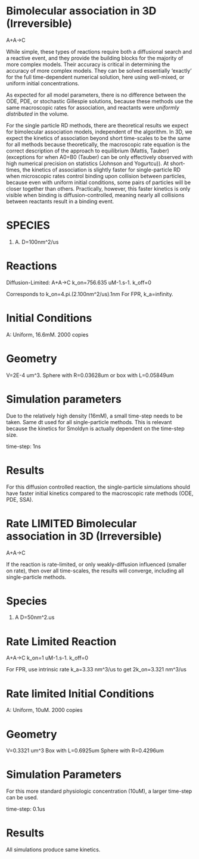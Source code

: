 # Bimolecular association in 3D (Irreversible)
A+A->C

While simple, these types of reactions require both a diffusional search and a reactive event, and they provide the building blocks for the majority of more complex models. Their accuracy is critical in determining the accuracy of more complex models. They can be solved essentially ‘exactly’ for the full time-dependent numerical solution, here using well-mixed, or uniform initial concentrations. 


As expected for all model parameters, there is no difference between the ODE, PDE, or stochastic Gillespie solutions, because these methods use the same macroscopic rates for association, and reactants were *uniformly distributed* in the volume. 

For the single particle RD methods, there are theoretical results we expect for bimolecular association models, independent of the algorithm. In 3D, we expect the kinetics of association beyond short time-scales to be the same for all methods because theoretically, the macroscopic rate equation is the correct description of the approach to equilibrium (Mattis, Tauber) (exceptions for when A0=B0 (Tauber) can be only effectively observed with high numerical precision on statistics (Johnson and Yogurtcu)). At short-times, the kinetics of association is slightly faster for single-particle RD when microscopic rates control binding upon collision between particles, because even with uniform initial conditions, some pairs of particles will be closer together than others. Practically, however, this faster kinetics is only visible when binding is diffusion-controlled, meaning nearly all collisions between reactants result in a binding event. 

# SPECIES
1. A.           D=100nm^2/us 

# Reactions
Diffusion-Limited: 
A+A->C  k_on=756.635 uM-1.s-1. k_off=0

Corresponds to k_on=4.pi.(2.100nm^2/us).1nm
For FPR, k_a=infinity.


# Initial Conditions
A: Uniform, 16.6mM.   2000 copies 

# Geometry
V=2E-4 um^3.
Sphere with R=0.03628um or box with L=0.05849um

# Simulation parameters
Due to the relatively high density (16mM), a small time-step needs to be taken. Same dt used for all single-particle methods. This is relevant because the kinetics for Smoldyn is actually dependent on the time-step size.

time-step: 1ns


# Results
For this diffusion controlled reaction, the single-particle simulations should have faster initial kinetics compared to the macroscopic rate methods (ODE, PDE, SSA).

# Rate LIMITED Bimolecular association in 3D (Irreversible)
A+A->C

If the reaction is rate-limited, or only weakly-diffusion influenced (smaller on rate), then over all time-scales, the results will converge, including all single-particle methods.

# Species
1. A D=50nm^2.us

# Rate Limited Reaction
A+A->C k_on=1 uM-1.s-1. k_off=0

For FPR, use intrinsic rate k_a=3.33 nm^3/us to get 2k_on=3.321 nm^3/us

# Rate limited Initial Conditions
A: Uniform, 10uM. 2000 copies
# Geometry
V=0.3321 um^3
Box with L=0.6925um
Sphere with R=0.4296um

# Simulation Parameters
For this more standard physiologic concentration (10uM), a larger time-step can be used.

time-step: 0.1us


# Results
All simulations produce same kinetics.
